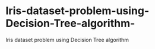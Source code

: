 # Iris-dataset-problem-using-Decision-Tree-algorithm-
Iris dataset problem using Decision Tree algorithm 
